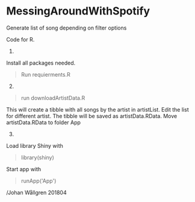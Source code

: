 # MessingAroundWithSpotify
Generate list of song depending on filter options

Code for R.

1. 

Install all packages needed.
>Run requierments.R 

2.

>run downloadArtistData.R 

This will create a tibble with all songs by the artist in artistList. Edit the list for different artist.
The tibble will be saved as artistData.RData.
Move artistData.RData to folder App

3.

Load library Shiny with
>library(shiny)

Start app with
>runApp('App')


/Johan Wållgren 201804
